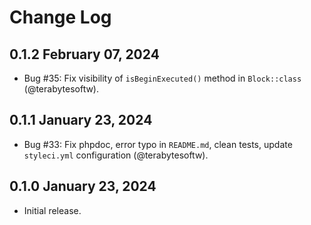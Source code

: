 Change Log
==========

## 0.1.2 February 07, 2024

- Bug #35: Fix visibility of `isBeginExecuted()` method in `Block::class` (@terabytesoftw).

## 0.1.1 January 23, 2024

- Bug #33: Fix phpdoc, error typo in `README.md`, clean tests, update `styleci.yml` configuration (@terabytesoftw).

## 0.1.0 January 23, 2024

- Initial release.
